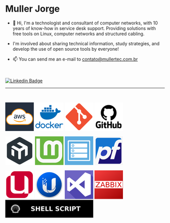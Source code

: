 # Muller Jorge

-   👋 Hi, I'm a technologist and consultant of computer networks, with 10 years of know-how in service desk support. Providing solutions with free tools on Linux, computer networks and structured cabling.

-   I'm involved about sharing technical information, study strategies, and develop the use of open source tools by everyone!

-   📫 You can send me an e-mail to contato@mullertec.com.br

<br>

[![Linkedin Badge](https://img.shields.io/badge/-LinkedIn-blue?style=for-the-badge&logo=Linkedin&logoColor=white&link=https://www.linkedin.com/in/millerjmatos/)](https://www.linkedin.com/in/millerjmatos/)

---
<br>

![AWS](https://raw.githubusercontent.com/millerjmatos/millerjmatos/main/img/aws.png)
![DOCKER](https://raw.githubusercontent.com/millerjmatos/millerjmatos/main/img/docker.png)
![GIT](https://raw.githubusercontent.com/millerjmatos/millerjmatos/main/img/git.png)
![GITHUB](https://raw.githubusercontent.com/millerjmatos/millerjmatos/main/img/github.png) 

![MIKROTIK](https://raw.githubusercontent.com/millerjmatos/millerjmatos/main/img/mikrotik.png)
![MINT](https://raw.githubusercontent.com/millerjmatos/millerjmatos/main/img/mint.png)
![OMV](https://raw.githubusercontent.com/millerjmatos/millerjmatos/main/img/omv.png)
![PFSENSE](https://raw.githubusercontent.com/millerjmatos/millerjmatos/main/img/pfsense.png)

![UCS](https://raw.githubusercontent.com/millerjmatos/millerjmatos/main/img/ucs.png)
![UNIFI](https://raw.githubusercontent.com/millerjmatos/millerjmatos/main/img/unifi.png)
![VSTUDIO](https://raw.githubusercontent.com/millerjmatos/millerjmatos/main/img/vstudio.png)
![ZABBIX](https://raw.githubusercontent.com/millerjmatos/millerjmatos/main/img/zabbix.png)  
![Shell Script](https://raw.githubusercontent.com/millerjmatos/millerjmatos/main/img/shell.svg)

<!---
millerjmatos/millerjmatos is a ✨ special ✨ repository because its `README.md` (this file) appears on your GitHub profile.
You can click the Preview link to take a look at your changes.
--->
